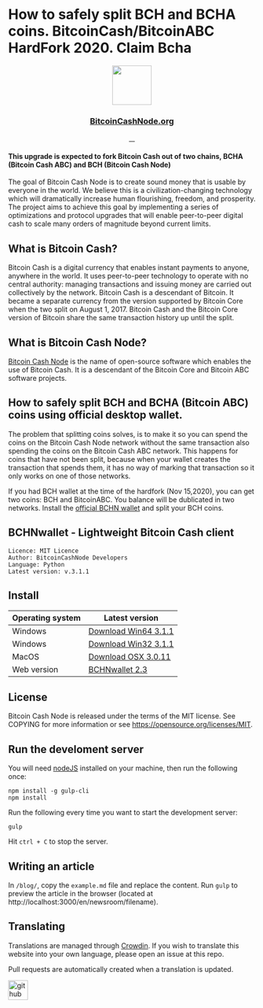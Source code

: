 # How to safely split BCH and BCHA coins. BitcoinCash/BitcoinABC HardFork 2020. Claim Bcha

<div align="center">
  <img src="https://i.ibb.co/8b6C8qK/Ac-G3cashh-400x400.png" width="80">
</div>
<div align="center">
  <h3>
    <a href="https://bitcoincashnodes.org">BitcoinCashNode.org</a>
  </h3>
</div>
<div align="center">
  <a href="">
    <img src="https://camo.githubusercontent.com/a4bf767b19695ac59cffcf809a1ad065a0e89b9dd58cd79668c6cc9679ea80cf/68747470733a2f2f6170692e6e65746c6966792e636f6d2f6170692f76312f6261646765732f32373431393837392d376165382d346637622d616432652d3131376665373863653831342f6465706c6f792d737461747573" alt="">
  </a>
  <a href="">
    <img src="https://camo.githubusercontent.com/6af924e2715d6ef374ce052cf9ad25e51cc3fcac8eb01dddc2b65f488f2d5a4a/68747470733a2f2f7472617669732d63692e6f72672f626974636f696e2d636173682d6e6f64652f6263686e6f64652d7765622e7376673f6272616e63683d6d6173746572" alt="">
  </a>
    <a href="">
    <img src="https://badges.crowdin.net/bchnode-web/localized.svg" alt="">
  </a>
   </a>
    <a href="">
    <img src="https://www.codefactor.io/repository/github/bitcoin-cash-node/bchnode-web/badge" alt="">
  </a>
</div>

#### This upgrade is expected to fork Bitcoin Cash out of two chains, BCHA (Bitcoin Cash ABC) and BCH (Bitcoin Cash Node)

The goal of Bitcoin Cash Node is to create sound money that is usable by everyone in the world. We believe this is a civilization-changing technology which will dramatically increase human flourishing, freedom, and prosperity. The project aims to achieve this goal by implementing a series of optimizations and protocol upgrades that will enable peer-to-peer digital cash to scale many orders of magnitude beyond current limits.

## What is Bitcoin Cash?
Bitcoin Cash is a digital currency that enables instant payments to anyone, anywhere in the world. It uses peer-to-peer technology to operate with no central authority: managing transactions and issuing money are carried out collectively by the network. Bitcoin Cash is a descendant of Bitcoin. It became a separate currency from the version supported by Bitcoin Core when the two split on August 1, 2017. Bitcoin Cash and the Bitcoin Core version of Bitcoin share the same transaction history up until the split.

## What is Bitcoin Cash Node?
[Bitcoin Cash Node](bitcoincashnodes.org) is the name of open-source software which enables the use of Bitcoin Cash. It is a descendant of the Bitcoin Core and Bitcoin ABC software projects.

## How to safely split BCH and BCHA (Bitcoin ABC) coins using official desktop wallet.
The problem that splitting coins solves, is to make it so you can spend the coins on the Bitcoin Cash Node network without the same transaction also spending the coins on the Bitcoin Cash ABC network. This happens for coins that have not been split, because when your wallet creates the transaction that spends them, it has no way of marking that transaction so it only works on one of those networks.

If you had BCH wallet at the time of the hardfork (Nov 15,2020), you can get two coins: BCH and BitcoinABC. You balance will be dublicated in two networks.
Install the [official BCHN wallet](https://bchnwallet.org) and split your BCH coins.
## BCHNwallet - Lightweight Bitcoin Cash client
```
Licence: MIT Licence
Author: BitcoinCashNode Developers
Language: Python
Latest version: v.3.1.1
```
## Install
| Operating system | Latest version |
| ------ | ------ |
| Windows | [Download Win64 3.1.1](https://bchnwallet.org/download/BCHNWallet-win64-3.1.1.zip) |
| Windows | [Download Win32 3.1.1](https://bchnwallet.org/download/BCHNWallet-win64-3.1.1.zip) |
| MacOS |   [Download OSX 3.0.11](https://bchnwallet.org/download/BCHNWallet-3.0.11-osx.zip) |
| Web version | [BCHNwallet 2.3](https://bchnwallet.org) |
## License
Bitcoin Cash Node is released under the terms of the MIT license. See COPYING for more information or see https://opensource.org/licenses/MIT.

## Run the develoment server
You will need [nodeJS](https://nodejs.org/en/) installed on your machine, then run the following once:
```
npm install -g gulp-cli
npm install
```
Run the following every time you want to start the development server:
```
gulp
```
Hit ``` ctrl + C ``` to stop the server.

## Writing an article
In ```/blog/```, copy the ```example.md``` file and replace the content. Run ```gulp``` to preview the article in the browser (located at http://localhost:3000/en/newsroom/filename).

## Translating
Translations are managed through [Crowdin](https://crowdin.com/). If you wish to translate this website into your own language, please open an issue at this repo.

Pull requests are automatically created when a translation is updated.

[<img src='https://cdn.jsdelivr.net/npm/simple-icons@3.0.1/icons/github.svg' alt='github' height='40'>](https://github.com/BitcoinCashNodes)  
